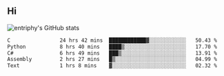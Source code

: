 ## Hi
![entriphy's GitHub stats](https://github-readme-stats.vercel.app/api?username=entriphy&show_icons=true&title_color=2196F3&bg_color=212121&text_color=FAFAFA&hide_border=true)
<!--START_SECTION:waka-->

```txt
C                24 hrs 42 mins  ████████████▓░░░░░░░░░░░░   50.43 %
Python           8 hrs 40 mins   ████▒░░░░░░░░░░░░░░░░░░░░   17.70 %
C#               6 hrs 49 mins   ███▒░░░░░░░░░░░░░░░░░░░░░   13.91 %
Assembly         2 hrs 27 mins   █▒░░░░░░░░░░░░░░░░░░░░░░░   04.99 %
Text             1 hrs 8 mins    ▓░░░░░░░░░░░░░░░░░░░░░░░░   02.32 %
```

<!--END_SECTION:waka-->
